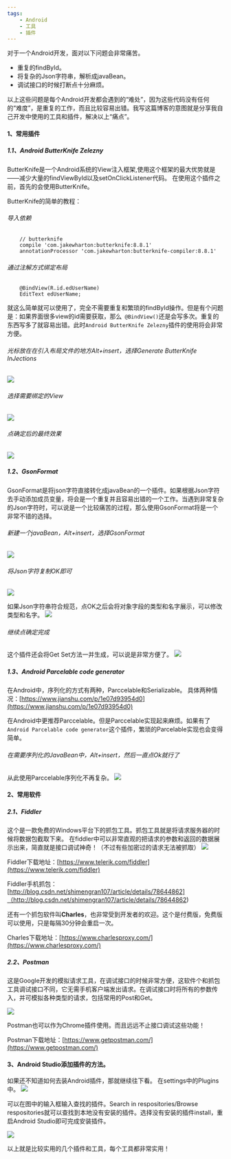 ```yaml
---
tags:
    - Android
	- 工具
	- 插件
---
```




对于一个Android开发，面对以下问题会非常痛苦。
* 重复的findById。
* 将复杂的Json字符串，解析成javaBean。
* 调试接口的时候打断点十分麻烦。

以上这些问题是每个Android开发都会遇到的“难处”，因为这些代码没有任何的“难度”，是重复的工作，而且比较容易出错。我写这篇博客的意图就是分享我自己开发中使用的工具和插件，解决以上“痛点”。

#### 1、常用插件

##### 1.1、Android ButterKnife Zelezny
ButterKnife是一个Android系统的View注入框架,使用这个框架的最大优势就是——减少大量的findViewById以及setOnClickListener代码。
在使用这个插件之前，首先的会使用ButterKnife。    

ButterKnife的简单的教程：

###### 导入依赖
```
    // butterknife
    compile 'com.jakewharton:butterknife:8.8.1'
    annotationProcessor 'com.jakewharton:butterknife-compiler:8.8.1'
```

###### 通过注解方式绑定布局

```
    @BindView(R.id.edUserName)
    EditText edUserName;
```
就这么简单就可以使用了，完全不需要重复和繁琐的findById操作。但是有个问题是：如果界面很多view的id需要获取，那么``` @BindView()```还是会写多次。重复的东西写多了就容易出错。此时```Android ButterKnife Zelezny```插件的使用将会非常方便。

###### 光标放在在引入布局文件的地方Alt+insert，选择Generate ButterKnife InJections

![](https://upload-images.jianshu.io/upload_images/1930161-73a7fd8b0ec4abd2.png?imageMogr2/auto-orient/strip%7CimageView2/2/w/1240)

###### 选择需要绑定的View 
![](https://upload-images.jianshu.io/upload_images/1930161-db866d586188d332.png?imageMogr2/auto-orient/strip%7CimageView2/2/w/1240)

###### 点确定后的最终效果
![](https://upload-images.jianshu.io/upload_images/1930161-57fd1bb56398c64f.png?imageMogr2/auto-orient/strip%7CimageView2/2/w/1240)

##### 1.2、GsonFormat
GsonFormat是将json字符直接转化成javaBean的一个插件。如果根据Json字符去手动添加成员变量，将会是一个重复并且容易出错的一个工作。当遇到非常复杂的Json字符时，可以说是一个比较痛苦的过程，那么使用GsonFormat将是一个非常不错的选择。

###### 新建一个javaBean，Alt+insert，选择GsonFormat
![](https://upload-images.jianshu.io/upload_images/1930161-fe939f2077d9195f.png?imageMogr2/auto-orient/strip%7CimageView2/2/w/1240)


###### 将Json字符复制OK即可
![](https://upload-images.jianshu.io/upload_images/1930161-53968f282944f3f1.png?imageMogr2/auto-orient/strip%7CimageView2/2/w/1240)

如果Json字符串符合规范，点OK之后会将对象字段的类型和名字展示，可以修改类型和名字。
![](https://upload-images.jianshu.io/upload_images/1930161-b5a95d02b133e878.png?imageMogr2/auto-orient/strip%7CimageView2/2/w/1240)

###### 继续点确定完成

这个插件还会将Get Set方法一并生成，可以说是非常方便了。
![](https://upload-images.jianshu.io/upload_images/1930161-a035b83fe6f3f8da.png?imageMogr2/auto-orient/strip%7CimageView2/2/w/1240)


##### 1.3、Android Parcelable code generator
在Android中，序列化的方式有两种，Parccelable和Serializable。
具体两种情况：[https://www.jianshu.com/p/1e07d93954d0](https://www.jianshu.com/p/1e07d93954d0)  

在Android中更推荐Parccelable。但是Parccelable实现起来麻烦。如果有了```Android Parcelable code generator```这个插件，繁琐的Parcelable实现也会变得简单。

###### 在需要序列化的JavaBean中，Alt+insert，然后一直点Ok就行了

从此使用Parccelable序列化不再复杂。
![](https://upload-images.jianshu.io/upload_images/1930161-cba14295384bf8b3.png?imageMogr2/auto-orient/strip%7CimageView2/2/w/1240)


#### 2、常用软件

##### 2.1、Fiddler
这个是一款免费的Windows平台下的抓包工具。抓包工具就是将请求服务器的时候将数据包截取下来。
在fiddler中可以非常直观的把请求的参数和返回的数据展示出来，简直就是接口调试神奇！（不过有些加密过的请求无法被抓取）
![](https://upload-images.jianshu.io/upload_images/1930161-5c48193f6c1d5036.png?imageMogr2/auto-orient/strip%7CimageView2/2/w/1240)

Fiddler下载地址：[https://www.telerik.com/fiddler](https://www.telerik.com/fiddler)

Fiddler手机抓包：[http://blog.csdn.net/shimengran107/article/details/78644862]（http://blog.csdn.net/shimengran107/article/details/78644862)

还有一个抓包软件叫**Charles**，也非常受到开发者的欢迎。这个是付费版，免费版可以使用，只是每隔30分钟会重启一次。

Charles下载地址：[https://www.charlesproxy.com/](https://www.charlesproxy.com/)

##### 2.2、Postman
这是Google开发的模拟请求工具，在调试接口的时候非常方便，这软件个和抓包工具调试接口不同，它无需手机客户端发出请求。在调试接口时将所有的参数传入，并可模拟各种类型的请求，包括常用的Post和Get。  

![](https://upload-images.jianshu.io/upload_images/1930161-ee8ec13dc6f91ea5.png?imageMogr2/auto-orient/strip%7CimageView2/2/w/1240)

Postman也可以作为Chrome插件使用。而且远远不止接口调试这些功能！

Postman下载地址：[https://www.getpostman.com/](https://www.getpostman.com/)


#### 3、Android Studio添加插件的方法。
如果还不知道如何去装Android插件，那就继续往下看。
在settings中的Plugins中。
![](https://upload-images.jianshu.io/upload_images/1930161-2d63d92cd04e0009.png?imageMogr2/auto-orient/strip%7CimageView2/2/w/1240)


可以在图中的输入框输入查找的插件。Search in respositories/Browse respositories就可以查找到本地没有安装的插件。选择没有安装的插件install，重启Android Studio即可完成安装插件。

![](https://upload-images.jianshu.io/upload_images/1930161-fb494634cb40a9a3.png?imageMogr2/auto-orient/strip%7CimageView2/2/w/1240)

以上就是比较实用的几个插件和工具，每个工具都非常实用！
